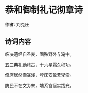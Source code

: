 # 恭和御制礼记彻章诗

**作者**: 刘克庄

## 诗词内容

临决遗经自圣衷，固殊野外与淹中。

五三典礼勤稽古，十六星霜久积功。

倚席居然惭寡浅，登床安敢紊卑崇。

防民不在文为末，端系宫庭实践充。


